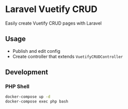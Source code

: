 # Laravel Vuetify CRUD
Easily create Vuetify CRUD pages with Laravel

## Usage

- Publish and edit config
- Create controller that extends `VuetifyCRUDController`

## Development

### PHP Shell

```bash
docker-compose up -d
docker-compose exec php bash
```
